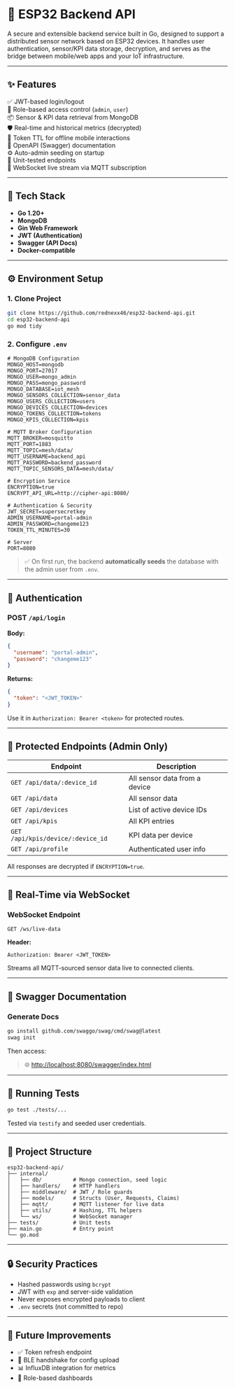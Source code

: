 # 🚀 ESP32 Backend API

A secure and extensible backend service built in Go, designed to support a distributed sensor network based on ESP32 devices. It handles user authentication, sensor/KPI data storage, decryption, and serves as the bridge between mobile/web apps and your IoT infrastructure.

---

## ✨ Features

✅ JWT-based login/logout  
🔐 Role-based access control (`admin`, `user`)  
📦 Sensor & KPI data retrieval from MongoDB  
🛡️ Real-time and historical metrics (decrypted)  
🔁 Token TTL for offline mobile interactions  
📄 OpenAPI (Swagger) documentation  
⚙️ Auto-admin seeding on startup  
🧪 Unit-tested endpoints  
🧵 WebSocket live stream via MQTT subscription  

---

## 🧰 Tech Stack

- **Go 1.20+**
- **MongoDB**
- **Gin Web Framework**
- **JWT (Authentication)**
- **Swagger (API Docs)**
- **Docker-compatible**

---

## ⚙️ Environment Setup

### 1. Clone Project

```bash
git clone https://github.com/rednexx46/esp32-backend-api.git
cd esp32-backend-api
go mod tidy
````

### 2. Configure `.env`

```dotenv
# MongoDB Configuration
MONGO_HOST=mongodb
MONGO_PORT=27017
MONGO_USER=mongo_admin
MONGO_PASS=mongo_password
MONGO_DATABASE=iot_mesh
MONGO_SENSORS_COLLECTION=sensor_data
MONGO_USERS_COLLECTION=users
MONGO_DEVICES_COLLECTION=devices
MONGO_TOKENS_COLLECTION=tokens
MONGO_KPIS_COLLECTION=kpis

# MQTT Broker Configuration
MQTT_BROKER=mosquitto
MQTT_PORT=1883
MQTT_TOPIC=mesh/data/
MQTT_USERNAME=backend_api
MQTT_PASSWORD=backend_password
MQTT_TOPIC_SENSORS_DATA=mesh/data/

# Encryption Service
ENCRYPTION=true
ENCRYPT_API_URL=http://cipher-api:8080/

# Authentication & Security
JWT_SECRET=supersecretkey
ADMIN_USERNAME=portal-admin
ADMIN_PASSWORD=changeme123
TOKEN_TTL_MINUTES=30

# Server
PORT=8080
```

> ✅ On first run, the backend **automatically seeds** the database with the admin user from `.env`.

---

## 🔑 Authentication

### POST `/api/login`

**Body:**

```json
{
  "username": "portal-admin",
  "password": "changeme123"
}
```

**Returns:**

```json
{
  "token": "<JWT_TOKEN>"
}
```

Use it in `Authorization: Bearer <token>` for protected routes.

---

## 🔐 Protected Endpoints (Admin Only)

| Endpoint                          | Description                   |
| --------------------------------- | ----------------------------- |
| `GET /api/data/:device_id`        | All sensor data from a device |
| `GET /api/data`                   | All sensor data               |
| `GET /api/devices`                | List of active device IDs     |
| `GET /api/kpis`                   | All KPI entries               |
| `GET /api/kpis/device/:device_id` | KPI data per device           |
| `GET /api/profile`                | Authenticated user info       |

All responses are decrypted if `ENCRYPTION=true`.

---

## 📡 Real-Time via WebSocket

### WebSocket Endpoint

```http
GET /ws/live-data
```

**Header:**

```
Authorization: Bearer <JWT_TOKEN>
```

Streams all MQTT-sourced sensor data live to connected clients.

---

## 📄 Swagger Documentation

### Generate Docs

```bash
go install github.com/swaggo/swag/cmd/swag@latest
swag init
```

Then access:

> 🌐 [http://localhost:8080/swagger/index.html](http://localhost:8080/swagger/index.html)

---

## 🧪 Running Tests

```bash
go test ./tests/...
```

Tested via `testify` and seeded user credentials.

---

## 🧩 Project Structure

```
esp32-backend-api/
├── internal/
│   ├── db/          # Mongo connection, seed logic
│   ├── handlers/    # HTTP handlers
│   ├── middleware/  # JWT / Role guards
│   ├── models/      # Structs (User, Requests, Claims)
│   ├── mqtt/        # MQTT listener for live data
│   ├── utils/       # Hashing, TTL helpers
│   └── ws/          # WebSocket manager
├── tests/           # Unit tests
├── main.go          # Entry point
└── go.mod
```

---

## 🔒 Security Practices

* Hashed passwords using `bcrypt`
* JWT with `exp` and server-side validation
* Never exposes encrypted payloads to client
* `.env` secrets (not committed to repo)

---

## 🧠 Future Improvements

* ✅ Token refresh endpoint
* 🔄 BLE handshake for config upload
* 📊 InfluxDB integration for metrics
* 🧠 Role-based dashboards
